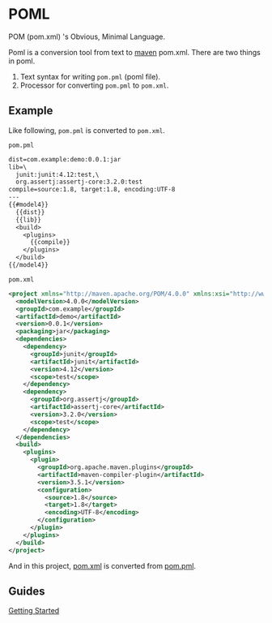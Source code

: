 # POML

POM (pom.xml) 's Obvious, Minimal Language.

Poml is a conversion tool from text to [maven](https://maven.apache.org/) pom.xml. There are two things in poml.

1. Text syntax for writing `pom.pml` (poml file).
2. Processor for converting `pom.pml` to `pom.xml`.



## Example
Like following, `pom.pml` is converted to `pom.xml`.

`pom.pml`

```txt
dist=com.example:demo:0.0.1:jar
lib=\
  junit:junit:4.12:test,\
  org.assertj:assertj-core:3.2.0:test
compile=source:1.8, target:1.8, encoding:UTF-8
---
{{#model4}}
  {{dist}}
  {{lib}}
  <build>
    <plugins>
      {{compile}}
    </plugins>
  </build>
{{/model4}}
```

`pom.xml`

```xml
<project xmlns="http://maven.apache.org/POM/4.0.0" xmlns:xsi="http://www.w3.org/2001/XMLSchema-instance" xsi:schemaLocation="http://maven.apache.org/POM/4.0.0 http://maven.apache.org/xsd/maven-4.0.0.xsd">
  <modelVersion>4.0.0</modelVersion>
  <groupId>com.example</groupId>
  <artifactId>demo</artifactId>
  <version>0.0.1</version>
  <packaging>jar</packaging>
  <dependencies>
    <dependency>
      <groupId>junit</groupId>
      <artifactId>junit</artifactId>
      <version>4.12</version>
      <scope>test</scope>
    </dependency>
    <dependency>
      <groupId>org.assertj</groupId>
      <artifactId>assertj-core</artifactId>
      <version>3.2.0</version>
      <scope>test</scope>
    </dependency>
  </dependencies>
  <build>
    <plugins>
      <plugin>
        <groupId>org.apache.maven.plugins</groupId>
        <artifactId>maven-compiler-plugin</artifactId>
        <version>3.5.1</version>
        <configuration>
          <source>1.8</source>
          <target>1.8</target>
          <encoding>UTF-8</encoding>
        </configuration>
      </plugin>
    </plugins>
  </build>
</project>
```

And in this project, [pom.xml](pom.xml) is converted from [pom.pml](pom.pml).


## Guides
[Getting Started](doc/getting-started.md)
